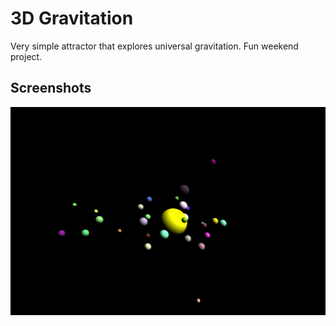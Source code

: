 # 3D Gravitation

Very simple attractor that explores universal gravitation. Fun weekend project.

## Screenshots

![](2022-12-17-12-28-02.png)
